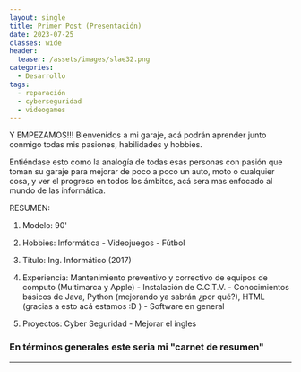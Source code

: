 ```yaml
---
layout: single
title: Primer Post (Presentación)
date: 2023-07-25
classes: wide
header:
  teaser: /assets/images/slae32.png
categories:
  - Desarrollo
tags:
  - reparación
  - cyberseguridad
  - videogames
---
```

Y EMPEZAMOS!!! Bienvenidos a mi garaje, acá podrán aprender junto conmigo todas mis pasiones, habilidades y hobbies.

Entiéndase esto como la analogía de todas esas personas con pasión que toman su garaje para mejorar de poco a poco un auto, moto o cualquier cosa, y ver el progreso en todos los ámbitos, acá sera mas enfocado al mundo de las informática.


RESUMEN:

1. Modelo: 90'

2. Hobbies: Informática - Videojuegos - Fútbol

3. Titulo: Ing. Informático (2017) 

4. Experiencia: Mantenimiento preventivo y correctivo de equipos de computo (Multimarca y Apple) - Instalación de C.C.T.V. - Conocimientos básicos de Java, Python (mejorando ya sabrán ¿por qué?), HTML (gracias a esto acá estamos :D ) - Software en general

5. Proyectos: Cyber Seguridad - Mejorar el ingles





### En términos generales este seria mi "carnet de resumen" 
---------------
